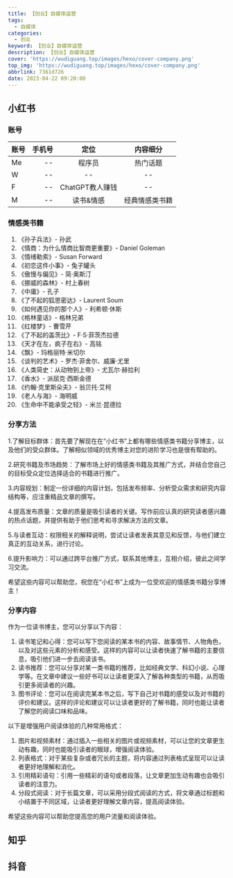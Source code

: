 ```yaml
---
title: 【创业】自媒体运营
tags:
  - 自媒体
categories:
  - 创业
keyword: 【创业】自媒体运营
description: 【创业】自媒体运营
cover: 'https://wudiguang.top/images/hexo/cover-company.png'
top_img: 'https://wudiguang.top/images/hexo/cover-company.png'
abbrlink: 7361d726
date: 2023-04-22 09:20:00
---
```


## 小红书

### 账号

| 账号 | 手机号 | 定位 |  内容细分 |
| :-----| ----: | :----: |  :----: |
| Me | -- | 程序员 | 热门话题 |
| W | -- | -- | -- |
| F | -- | ChatGPT教人赚钱 | -- |
| M | -- | 读书&情感 | 经典情感类书籍 |

### 情感类书籍

1. 《孙子兵法》- 孙武 
2. 《情商：为什么情商比智商更重要》- Daniel Goleman 
3. 《情绪勒索》- Susan Forward 
4. 《初恋这件小事》- 兔子罐头
5. 《傲慢与偏见》- 简·奥斯汀
6. 《挪威的森林》- 村上春树 
7. 《中庸》- 孔子 
8. 《了不起的狐思密达》- Laurent Soum 
9. 《如何遇见你的那个人》- 利希顿·休斯 
10. 《格林童话》- 格林兄弟 
11. 《红楼梦》- 曹雪芹 
12. 《了不起的盖茨比》- F·S·菲茨杰拉德 
13. 《天才在左，疯子在右》- 高铭 
14. 《飘》- 玛格丽特·米切尔 
15. 《谈判的艺术》- 罗杰·菲舍尔、威廉·尤里 
16. 《人类简史：从动物到上帝》- 尤瓦尔·赫拉利 
17. 《香水》- 派屈克·西斯金德 
18. 《约翰·克里斯朵夫》- 翁贝托·艾柯 
19. 《老人与海》- 海明威 
20. 《生命中不能承受之轻》- 米兰·昆德拉

### 分享方法

1.了解目标群体：首先要了解现在在“小红书”上都有哪些情感类书籍分享博主，以及他们的受众群体。了解相似领域的优秀博主对您的进阶学习也是很有帮助的。

2.研究书籍及市场趋势：了解市场上好的情感类书籍及其推广方式，并结合您自己的目标受众定位选择适合的书籍进行推广。

3.内容规划：制定一份详细的内容计划，包括发布频率、分析受众需求和研究内容结构等，应注重精品文章的撰写。

4.提高发布质量：文章的质量是吸引读者的关键。写作前应认真的研究读者感兴趣的热点话题，并提供有助于他们思考和寻求解决方法的文章。

5.与读者互动：权限相关的解释说明，尝试让读者发表其意见和反馈，与他们建立真正的互动关系，进行讨论。

6.提升影响力：可以通过跨平台推广方式，联系其他博主，互相介绍，彼此之间学习交流。

希望这些内容可以帮助您，祝您在“小红书”上成为一位受欢迎的情感类书籍分享博主！

### 分享内容

作为一位读书博主，您可以分享以下内容：

1. 读书笔记和心得：您可以写下您阅读的某本书的内容、故事情节、人物角色，以及对这些元素的分析和感受。这样的内容可以让读者快速了解书籍的主要信息，吸引他们进一步去阅读该书。
2. 读书推荐：您可以分享对某一类书籍的推荐，比如经典文学、科幻小说、心理学等。在文章中建议一些好书可以让读者更深入了解各种类型的书籍，从而吸引更多阅读者的兴趣。
3. 图书评论：您可以在阅读完某本书之后，写下自己对书籍的感受以及对书籍的评价和建议。这样的评论和建议可以让读者更好的了解书籍，同时也能让读者了解您的阅读口味和品味。

以下是增强用户阅读体验的几种常用格式：

1. 图片和视频素材：通过插入一些相关的图片或视频素材，可以让您的文章更生动有趣，同时也能吸引读者的眼球，增强阅读体验。
2. 列表格式：对于某些复杂或者冗长的主题，将内容通过列表格式呈现可以让读者更好地理解和消化。
3. 引用精彩语句：引用一些精彩的语句或者段落，让文章更加生动有趣也会吸引读者的注意力。
4. 分段式阅读：对于长篇文章，可以采用分段式阅读的方式，将文章通过标题和小结置于不同区域，让读者更好理解文章内容，提高阅读体验。

希望这些内容可以帮助您提高您的用户流量和阅读体验。


## 知乎

## 抖音